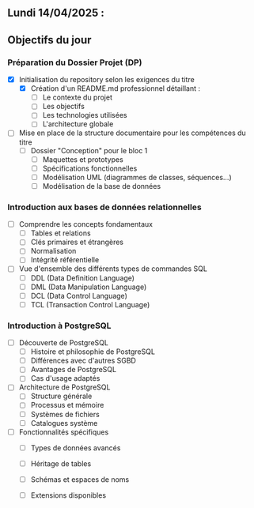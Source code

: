 ## Lundi 14/04/2025 :

## Objectifs du jour

### Préparation du Dossier Projet (DP)

- [X] Initialisation du repository selon les exigences du titre
  - [X] Création d'un README.md professionnel détaillant :
    - [ ] Le contexte du projet
    - [ ] Les objectifs
    - [ ] Les technologies utilisées
    - [ ] L'architecture globale

- [ ] Mise en place de la structure documentaire pour les compétences du titre
  - [ ] Dossier "Conception" pour le bloc 1
    - [ ] Maquettes et prototypes
    - [ ] Spécifications fonctionnelles
    - [ ] Modélisation UML (diagrammes de classes, séquences...)
    - [ ] Modélisation de la base de données

### Introduction aux bases de données relationnelles

- [ ] Comprendre les concepts fondamentaux
  - [ ] Tables et relations
  - [ ] Clés primaires et étrangères
  - [ ] Normalisation
  - [ ] Intégrité référentielle
  
- [ ] Vue d'ensemble des différents types de commandes SQL
  - [ ] DDL (Data Definition Language)
  - [ ] DML (Data Manipulation Language)
  - [ ] DCL (Data Control Language)
  - [ ] TCL (Transaction Control Language)

### Introduction à PostgreSQL

- [ ] Découverte de PostgreSQL
  - [ ] Histoire et philosophie de PostgreSQL
  - [ ] Différences avec d'autres SGBD
  - [ ] Avantages de PostgreSQL
  - [ ] Cas d'usage adaptés

- [ ] Architecture de PostgreSQL
  - [ ] Structure générale
  - [ ] Processus et mémoire
  - [ ] Systèmes de fichiers
  - [ ] Catalogues système

- [ ] Fonctionnalités spécifiques
  - [ ] Types de données avancés
  - [ ] Héritage de tables
  - [ ] Schémas et espaces de noms
  - [ ] Extensions disponibles





